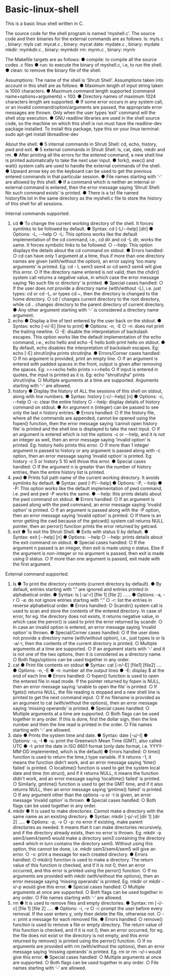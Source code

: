 # Basic-linux-shell
This is a basic linux shell written in C.

The source code for the shell program is named ‘myshell.c’. 
The source code and their binaries for the external commands are as follows: 
ls: myls.c , binary: myls
cat: mycat.c , binary: mycat
date: mydate.c , binary: mydate
mkdir: mymkdir.c , binary: mymkdir
rm: myrm.c , binary: myrm

The Makefile targets are as follows:
●	compile: to compile all the source codes .c files
●	run: to execute the binary of myshell.c, i.e, to run the shell.
●	clean: to remove the binary file of the shell.


Assumptions:
The name of the shell is ‘Shruti Shell’.
Assumptions taken into account in this shell are as follows:
●	Maximum length of input string taken is 1000 characters.
●	Maximum command length supported (command name+options+arguments) = 100.
●	Directory names of maximum 1024 characters length are supported.
●	If some error occurs in any system call, or an invalid command/option/arguments are passed, the appropriate error messages are thrown. Only when the user types ‘exit’ command will the shell stop execution.
●	GNU readline libraries are used in the shell source code, so the machine on which this shell is run must have the readline-dev package installed. To install this package, type this on your linux terminal: sudo apt-get install libreadline-dev


About the shell:
●	5 internal commands in Shruti Shell: cd, echo, history, pwd and exit.
●	5 external commands in Shruti Shell: ls, cat, date, mkdir and rm.
●	After printing all the errors for the entered command, a new shell line is printed automatically to take the next user input.
●	fork(), exec() and wait() system calls are used to handle the external commands of the shell.
●	Upward arrow key on the keyboard can be used to get the previous entered commands in that particular session. 
●	File names starting with ‘-’ are allowed by this shell.
●	If a command which is neither an internal or external command is entered, then the error message saying ‘Shruti Shell: No such command exists’ is printed.
●	There is a txt file named historyfile.txt in the same directory as the myshell.c file to store the history of this shell for all sessions.


Internal commands supported:
1.	cd
●	To change the current working directory of the shell. It forces symlinks to be followed by default.
●	Syntax: cd [-L/--help] [dir]
●	Options: -L, --help
    ○	-L: This options works like the default implementation of the cd command, i.e., cd dir and cd -L dir, works the same. It forces symbolic links to be followed.
    ○	--help: This option displays the details about the cd command on stdout.
●	Errors handled: 
    ○	cd can have only 1 argument at a time, thus if more than one directory names are given (with/without the option), an error saying ‘too many arguments’ is printed. Eg: cd -       L sem3 sem4 or cd sem3 sem4 will give this error.
    ○	If the directory name entered is not valid, then the chdir() system call returns a negative value, in which case the error message saying ‘No such file or directory’ is         printed.
●	Special cases handled: 
    ○	If the user does not provide a directory name (with/without -L), i.e. just types: cd or cd -L, or types cd ~,  then the directory is changed to the home directory.
    ○	cd / changes current directory to the root directory, while cd .. changes directory to the parent directory of current directory.
●	Any other argument starting with ‘-’ is considered a directory name argument.
2.	echo
●	Display a line of text entered by the user back on the stdout.
●	Syntax: echo [-n/-E] [line to print]
●	Options: -n, -E
    ○	-n: does not print the trailing newline.
    ○	-E: disable the interpretation of backslash escapes. This option works like the default implementation of the echo command, i.e., echo hello and echo -E hello both print         hello on stdout.
●	By default, echo disables the interpretation of backslash escapes. Eg: echo [-E] shruti\njha prints shrutinjha. 
●	Errors/Corner cases handled:
    ○	If no argument is provided, print an empty line.
    ○	If an argument is entered with padded spaces in the front, output is given after removing the spaces. Eg: >>>echo               hello  prints >>>hello
    ○	If input is entered in quotes, the input is printed as it is. Eg: echo “shruti\njha” prints shruti\njha.
    ○	Multiple arguments at a time are supported. Arguments starting with ‘-’ are allowed.
3.	history
●	Display the history of ALL the sessions of this shell on stdout, along with line numbers.
●	Syntax: history [-c/--help] [n]
●	Options: -c, --help
    ○	-c: clear the entire history
    ○	--help: display details of history command on stdout.
●	An argument n (integer) can be passed to see only the last n history entries.
●	Errors handled:
    ○	If the history file, where all the commands are appended, cannot be opened using the fopen() function, then the error message saying ‘cannot open history file’ is printed       and the shell line is displayed to take the next input.
    ○	If an argument is entered which is not the options -c or --help, and it is not an integer as well, then an error message saying ‘invalid option’ is printed. Eg: history         hello prints this error.
    ○	If more than 1 integer argument is passed to history or any argument is passed along with -c option, then an error message saying ‘invalid option’ is printed. Eg: history        -c 5 or history 5 10 will throw this error.
●	Special cases handled:
    ○	If the argument n is greater than the number of history entries, then the entire history list is printed.
4.	pwd
●	Prints full path name of the current working directory. It avoids symlinks by default.
●	Syntax: pwd [-P/--help]
●	Options: -P, --help
    ●	-P: This option works like the default implementation of pwd command, i.e. pwd and pwd -P works the same.
    ●	--help: this prints details about the pwd command on stdout.
●	Errors handled:
    ○	If an argument is passed along with the pwd command, an error message saying ‘invalid option’ is printed.
    ○	If an argument is passed along with the -P option, then an error message saying ‘invalid option’ is printed.
    ○	If there is an error getting the cwd because of the getcwd() system call returns NULL pointer, then an perror() function prints the error returned by getcwd.
5.	exit
●	To exit the Shruti Shell.
●	Exits with status 0 by default.
●	Syntax: exit [--help] [n]
●	Options: --help
    ○	--help: prints details about the exit command on stdout.
●	Special cases handled:
    ○	If the argument n passed is an integer, then exit is made using n status. Else if the argument is non-integer or no argument is passed, then exit is made using 0 status.
    ○	If more than one argument is passed, exit made with the first argument.


External command supported:
1.	ls
●	To print the directory contents (current directory by default).
●	By default, entries starting with “.” are ignored and entries printed in alphabetical order.
●	Syntax: ls [-a/-r] [file 1] [file 2] …... 
●	Options: -a, -r
    ○	-a: do not ignore entries starting with “.”
    ○	-r: list the entries in reverse alphabetical order.
●	Errors handled: 
    ○	Scandir() system call is used to scan and store the contents of the entered directory. In case of error, for eg. the directory does not exists, it returns negative value,      in which case the perror() is used to print the error returned by scandir.
    ○	In case an invalid option is entered, an error message saying ‘invalid option’ is thrown.
●	Special/Corner cases handled:
    ○	If the user does not provide a directory name (with/without option), i.e., just types ls or ls -a/-r, then the contents of the current directory is printed.
    ○	Multiple arguments at a time are supported.
    ○	If an argument starts with ‘-’ and it is not one of the two options, then it is considered as a directory name.
    ○	Both flags/options can be used together in any order.
2.	cat
●	Print file contents on stdout
●	Syntax: cat [-n/-E] [file1] [file2] ….
●	Options: -n, -E
●	-n: number all the output lines
●	-E: display $ at the end of each line 
●	Errors handled:
    ○	fopen() function is used to open the entered file in read mode. If the pointer returned by fopen is NULL, then an error message saying ‘unable to open the file’ is             printed.
    ○	If fgets() returns NULL, the file reading is stopped and a new shell line is printed to get the next command input.
    ○	If no filename is provided as an argument to cat (with/without the options), then an error message saying ‘missing operands’ is printed.
●	Special cases handled:
    ○	Multiple arguments at a time are supported.
    ○	Both flags can be used together in any order. If this is done, first the  dollar sign, then the line number and then the line read is printed in the order.
    ○	File names starting with ‘-’ are allowed.
3.	date
●	Prints the system time and date.
●	Syntax: date [-u/-I] 
●	Options: -u, -I
●	-u: print the Greenwich Mean Time (GMT), also called UTC
●	-I: print the date in ISO 8601 format (only date format, i.e. YYYY-MM-DD implemented, which is the default)
●	Errors handled:
    ○	time() function is used to return the time_t type variable. If it returns -1, it means the function didn’t work, and an error message saying ‘time() failed’ is printed.
    ○	localtime() function is used to get the system local date and time (tm struct), and if it returns NULL, it means the function didn't work, and an error message saying          ‘localtime() failed’ is printed.
    ○	Similarly, gmtime() function is used to get the GMT time, and if it also returns NULL, then an error message saying ‘gmtime() failed’ is printed.
    ○	If any argument other than the options -u or -I is given, an error message ‘invalid option’ is thrown.
●	Special cases handled:
    ○	Both flags can be used together in any order.
4.	mkdir
●	It is used to make directories. Cannot make a directory with the same name as an existing directory.
●	Syntax: mkdir [-p/-v] [dir 1] [dir 2] …..
●	Options: -p, -v
    ○	-p: no error if existing, make parent directories as needed. It means that it can make directories recursively, and if the directory already exists, then no error is             thrown. Eg. mkdir -p sem3/sem4/sem5 would make a directory sem3 containing the directory sem4 which in turn contains the directory sem5. Without using this option, this         cannot be done, i.e. mkdir sem3/sem4/sem5 will give an error.
    ○	-v: print a message for each created directory.
●	Errors handled:
    ○	mkdir() function is used to make a directory. The return value of this function is checked, and if it is not 0, then an error occurred, and this error is printed using the     perror() function.
    ○	If no arguments are provided with mkdir (with/without the options), then an error message saying ‘missing operands’ is printed. Eg. mkdir or mkdir -v/-p would give this        error.
●	Special cases handled:
    ○	Multiple arguments at once are supported.
    ○	Both flags can be used together in any order.
    ○	File names starting with ‘-’ are allowed.
5.	rm
●	It is used to remove files and empty directories. 
●	Syntax: rm [-i/-v] [file 1] [file 2] …..
●	Options: -i, -v
    ○	-i: prompt the user before every removal. If the user enters y, only then delete the file, otherwise not.
    ○	-v: print a message for each removed file.
●	Errors handled:
    ○	remove() function is used to remove a file or empty directory. The return value of this function is checked, and if it is not 0, then an error occurred, for eg. the file         does not exist or the directory is not empty, and this error returned by remove() is printed using the perror() function.
    ○	If no arguments are provided with rm (with/without the options), then an error message saying ‘missing operands’ is printed. Eg. rm or rm -v/-i would give this error.
●	Special cases handled:
    ○	Multiple arguments at once are supported.
    ○	Both flags can be used together in any order.
    ○	File names starting with ‘-’ are allowed.

